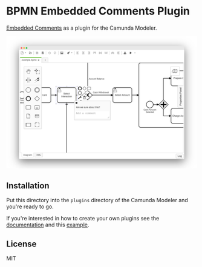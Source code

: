 # BPMN Embedded Comments Plugin

[Embedded Comments](https://github.com/bpmn-io/bpmn-js-embedded-comments/) as a plugin for the Camunda Modeler.

![Screenshot](docs/screenshot.png)

## Installation

Put this directory into the `plugins` directory of the Camunda Modeler and you're ready to go.

If you're interested in how to create your own plugins see the [documentation](https://github.com/camunda/camunda-modeler/tree/master/docs/plugins) and this [example](https://github.com/camunda/camunda-modeler-plugin-example).

## License

MIT

